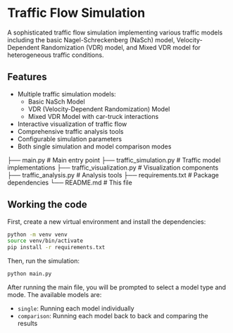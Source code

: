 # Traffic Flow Simulation

A sophisticated traffic flow simulation implementing various traffic models including the basic Nagel-Schreckenberg (NaSch) model, Velocity-Dependent Randomization (VDR) model, and Mixed VDR model for heterogeneous traffic conditions.

## Features

- Multiple traffic simulation models:
  - Basic NaSch Model
  - VDR (Velocity-Dependent Randomization) Model
  - Mixed VDR Model with car-truck interactions
- Interactive visualization of traffic flow
- Comprehensive traffic analysis tools
- Configurable simulation parameters
- Both single simulation and model comparison modes

├── main.py # Main entry point
├── traffic_simulation.py # Traffic model implementations
├── traffic_visualization.py # Visualization components
├── traffic_analysis.py # Analysis tools
├── requirements.txt # Package dependencies
└── README.md # This file

## Working the code

First, create a new virtual environment and install the dependencies:

```bash
python -m venv venv
source venv/bin/activate
pip install -r requirements.txt
```

Then, run the simulation:

```bash
python main.py
```

After running the main file, you will be prompted to select a model type and mode. The available models are:

- `single`: Running each model individually
- `comparison`: Running each model back to back and comparing the results



